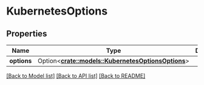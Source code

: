 # KubernetesOptions

## Properties

Name | Type | Description | Notes
------------ | ------------- | ------------- | -------------
**options** | Option<[**crate::models::KubernetesOptionsOptions**](kubernetes_options_options.md)> |  | [optional]

[[Back to Model list]](../README.md#documentation-for-models) [[Back to API list]](../README.md#documentation-for-api-endpoints) [[Back to README]](../README.md)



